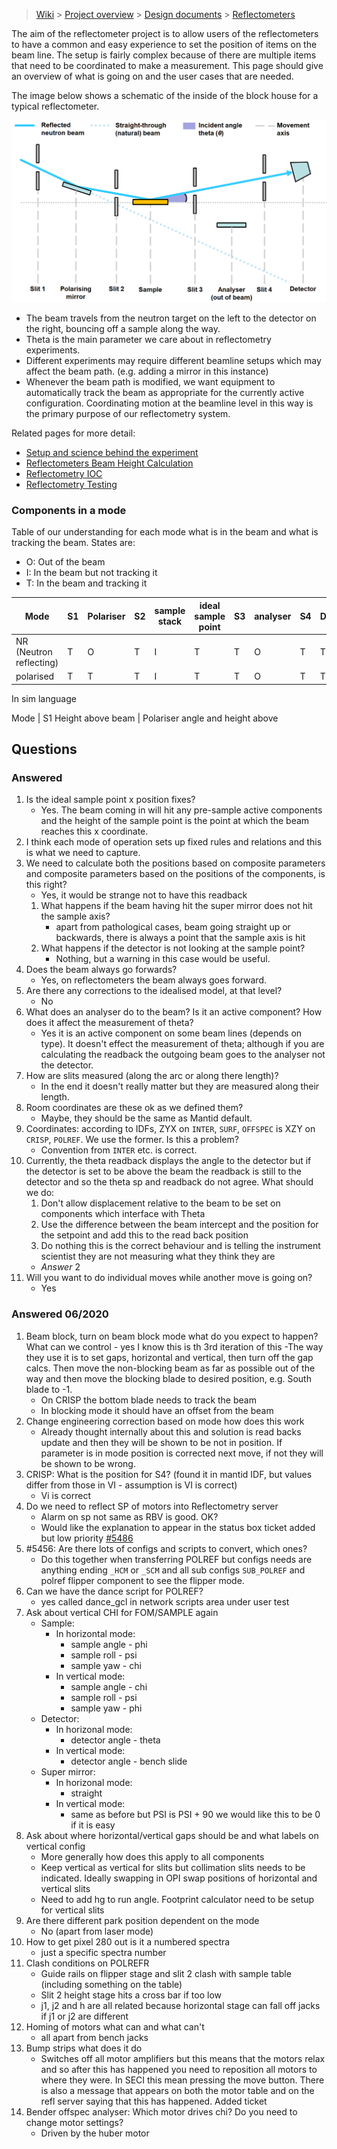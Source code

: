 > [Wiki](Home) > [Project overview](Project-Overview) > [Design documents](Design-Documents) > [Reflectometers](Reflectometers)

The aim of the reflectometer project is to allow users of the reflectometers to have a common and easy experience to set the position of items on the beam line. The setup is fairly complex because of there are multiple items that need to be coordinated to make a measurement. This page should give an overview of what is going on and the user cases that are needed.

The image below shows a schematic of the inside of the block house for a typical reflectometer.

![Reflectometer Schematic](reflectometers/refl_beamline_setup.PNG)

- The beam travels from the neutron target on the left to the detector on the right, bouncing off a sample along the way.
- Theta is the main parameter we care about in reflectometry experiments.
- Different experiments may require different beamline setups which may affect the beam path. (e.g. adding a mirror in this instance)
- Whenever the beam path is modified, we want equipment to automatically track the beam as appropriate for the currently active configuration. Coordinating motion at the beamline level in this way is the primary purpose of our reflectometry system.


Related pages for more detail:

- [Setup and science behind the experiment](Reflectometers-Science)
- [Reflectometers Beam Height Calculation](Reflectometers-Beam-Height-Calc)
- [Reflectometry IOC](Reflectometry-IOC)
- [Reflectometry Testing](Reflectometry-Testing)

### Components in a mode

Table of our understanding for each mode what is in the beam and what is tracking the beam. States are:

- O: Out of the beam
- I: In the beam but not tracking it
- T: In the beam and tracking it

Mode      | S1 | Polariser | S2 | sample stack | ideal sample point | S3 | analyser | S4 | Detector
---       | --- | -----    |  --- | ----       | ----               | --- | ---     | --- | ----
NR (Neutron reflecting)        | T  | O         | T  | I            | T                  | T  | O        | T  | T  
polarised | T  | T         | T  | I            | T                  | T  | O        | T  | T  


In sim language

Mode | S1 Height above beam |  Polariser angle and height above 


## Questions

### Answered

1. Is the ideal sample point x position fixes?
    - Yes. The beam coming in will hit any pre-sample active components and the height of the sample point is the point at which the beam reaches this x coordinate.
1. I think each mode of operation sets up fixed rules and relations and this is what we need to capture.
1. We need to calculate both the positions based on composite parameters and composite parameters based on the positions of the components, is this right?
    - Yes, it would be strange not to have this readback
    1. What happens if the beam having hit the super mirror does not hit the sample axis?
        - apart from pathological cases, beam going straight up or backwards, there is always a point that the sample axis is hit
    1. What happens if the detector is not looking at the sample point?
        - Nothing, but a warning in this case would be useful.
1. Does the beam always go forwards?
    - Yes, on reflectometers the beam always goes forward. 
1. Are there any corrections to the idealised model, at that level?
    - No
1. What does an analyser do to the beam? Is it an active component? How does it affect the measurement of theta?
    - Yes it is an active component on some beam lines (depends on type). It doesn't effect the measurement of theta; although if you are calculating the readback the outgoing beam goes to the analyser not the detector.
1. How are slits measured (along the arc or along there length)?
    - In the end it doesn't really matter but they are measured along their length.
1. Room coordinates are these ok as we defined them?
    - Maybe, they should be the same as Mantid default.
1. Coordinates: according to IDFs, ZYX on `INTER`, `SURF`, `OFFSPEC` is XZY on `CRISP`, `POLREF`. We use the former. Is this a problem?
    - Convention from `INTER` etc. is correct.
1. Currently, the theta readback displays the angle to the detector but if the detector is set to be above the beam the readback is still to the detector and so the theta sp and readback do not agree. What should we do:
    1. Don't allow displacement relative to the beam to be set on components which interface with Theta
    2. Use the difference between the beam intercept and the position for the setpoint and add this to the read back position
    3. Do nothing this is the correct behaviour and is telling the instrument scientist they are not measuring what they think they are
    - *Answer* 2
1. Will you want to do individual moves while another move is going on?
    - Yes

### Answered 06/2020

1. Beam block, turn on beam block mode what do you expect to happen? What can we control - yes I know this is th 3rd iteration of this
    -The way they use it is to set gaps, horizontal and vertical, then turn off the gap calcs. Then move the non-blocking beam as far as possible out of the way and then move the blocking blade to desired position, e.g. South blade to -1.
    - On CRISP the bottom blade needs to track the beam
    - In blocking mode it should have an offset from the beam
1. Change engineering correction based on mode how does this work 
    - Already thought internally about this and solution is read backs update and then they will be shown to be not in position. If parameter is in mode position is corrected next move, if not they will be shown to be wrong.
1. CRISP: What is the position for S4? (found it in mantid IDF, but values differ from those in VI - assumption is VI is correct)
    - Vi is correct
1. Do we need to reflect SP of motors into Reflectometry server
     - Alarm on sp not same as RBV is good. OK?
     - Would like the explanation to appear in the status box ticket added but low priority [#5486](https://github.com/ISISComputingGroup/IBEX/issues/5486)
1. #5456: Are there lots of configs and scripts to convert, which ones?
    - Do this together when transferring POLREF but configs needs are anything ending `_HCM` or `_SCM` and all sub configs `SUB_POLREF` and polref flipper component to see the flipper mode.
1. Can we have the dance script for POLREF?
    - yes called dance_gcl in network scripts area under user test
1. Ask about vertical CHI for FOM/SAMPLE again
    - Sample:
        - In horizontal mode: 
            - sample angle - phi
            - sample roll - psi
            - sample yaw - chi
        - In vertical mode: 
            - sample angle - chi
            - sample roll - psi
            - sample yaw - phi
    - Detector:
        - In horizonal mode: 
            - detector angle - theta
        - In vertical mode: 
            - detector angle - bench slide
    - Super mirror:
        - In horizonal mode: 
            - straight
        - In vertical mode: 
            - same as before but PSI is PSI + 90 we would like this to be 0 if it is easy
1. Ask about where horizontal/vertical gaps should be and what labels on vertical config
    - More generally how does this apply to all components
    - Keep vertical as vertical for slits but collimation slits needs to be indicated. Ideally swapping in OPI swap positions of horizontal and vertical slits
    - Need to add hg to run angle. Footprint calculator need to be setup for vertical slits
1. Are there different park position dependent on the mode
    - No (apart from laser mode)
1. How to get pixel 280 out is it a numbered spectra
    - just a specific spectra number
1. Clash conditions on POLREFR
    - Guide rails on flipper stage and slit 2 clash with sample table (including something on the table)
    - Slit 2 height stage hits a cross bar if too low
    - j1, j2 and h are all related because horizontal stage can fall off jacks if j1 or j2 are different
1. Homing of motors what can and what can't
    - all apart from bench jacks
1. Bump strips what does it do
    - Switches off all motor amplifiers but this means that the motors relax and so after this has happened you need to reposition all motors to where they were. In SECI this mean pressing the move button. There is also a message that appears on both the motor table and on the refl server saying that this has happened. Added ticket 
1. Bender offspec analyser: Which motor drives chi? Do you need to change motor settings?
    - Driven by the huber motor
